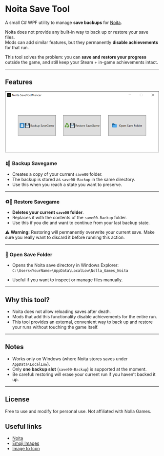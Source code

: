 # Noita Save Tool

A small C# WPF utility to manage **save backups** for [Noita](https://store.steampowered.com/app/881100/Noita/).

Noita does not provide any built-in way to back up or restore your save files.  
Mods can add similar features, but they permanently **disable achievements** for that run.  

This tool solves the problem: you can **save and restore your progress** outside the game, and still keep your Steam + in-game achievements intact.

---

## Features

![Main window screenshot](Assets/UI_basic.png)

### ⏫💾 Backup Savegame
- Creates a copy of your current `save00` folder.
- The backup is stored as `save00-Backup` in the same directory.
- Use this when you reach a state you want to preserve.

---

### ♻️💾 Restore Savegame
- **Deletes your current `save00` folder**.
- Replaces it with the contents of the `save00-Backup` folder.
- Use this if you die and want to continue from your last backup state.

⚠️ **Warning:** Restoring will permanently overwrite your current save. Make sure you really want to discard it before running this action.

---

### 📂 Open Save Folder
- Opens the Noita save directory in Windows Explorer:
`C:\Users<YourName>\AppData\LocalLow\Nolla_Games_Noita`

- Useful if you want to inspect or manage files manually.

---

## Why this tool?
- Noita does not allow reloading saves after death.
- Mods that add this functionality disable achievements for the entire run.
- This tool provides an external, convenient way to back up and restore your runs without touching the game itself.

---

## Notes
- Works only on Windows (where Noita stores saves under `AppData\LocalLow`).
- Only **one backup slot** (`save00-Backup`) is supported at the moment.
- Be careful: restoring will erase your current run if you haven’t backed it up.

---

## License
Free to use and modify for personal use. Not affiliated with Nolla Games.

## Useful links
- [Noita](https://store.steampowered.com/app/881100/Noita/)
- [Emoji Images](https://emoji.aranja.com/)
- [Image to Icon](https://www.icoconverter.com/)